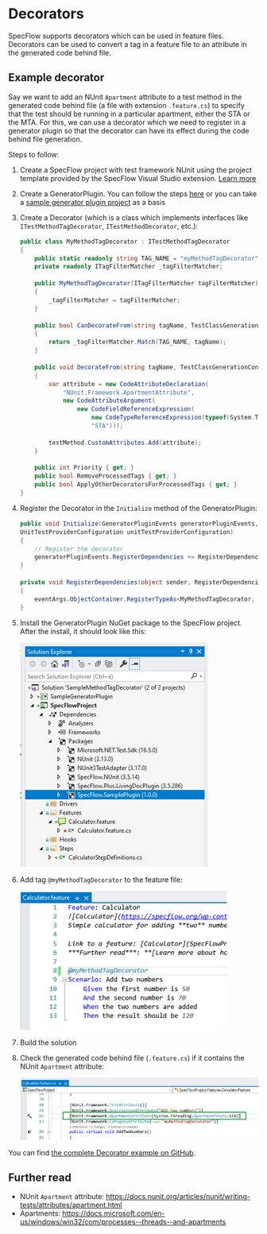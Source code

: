 # Decorators

SpecFlow supports decorators which can be used in feature files. Decorators can be used to convert a tag in a feature file to an attribute in the generated code behind file.

## Example decorator

Say we want to add an NUnit `Apartment` attribute to a test method in the generated code behind file (a file with extension `.feature.cs`) to specify that the test should be running in a particular apartment, either the STA or the MTA.
For this, we can use a decorator which we need to register in a generator plugin so that the decorator can have its effect during the code behind file generation.

Steps to follow:

1. Create a SpecFlow project with test framework NUnit using the project template provided by the SpecFlow Visual Studio extension. [Learn more](../Installation/Project-and-Item-Templates.html#visual-studio-templates)

1. Create a GeneratorPlugin. You can follow the steps [here](./Plugins.html#sample-generator-plugin) or you can take a [sample generator plugin project](https://github.com/SpecFlowOSS/SpecFlow-Examples/tree/master/Plugins/GeneratorOnlyPlugin) as a basis

1. Create a Decorator (which is a class which implements interfaces like `ITestMethodTagDecorator`, `ITestMethodDecorator`, etc.):

    ```c#
    public class MyMethodTagDecorator : ITestMethodTagDecorator
    {
        public static readonly string TAG_NAME = "myMethodTagDecorator";
        private readonly ITagFilterMatcher _tagFilterMatcher;

        public MyMethodTagDecorator(ITagFilterMatcher tagFilterMatcher)
        {
            _tagFilterMatcher = tagFilterMatcher;
        }

        public bool CanDecorateFrom(string tagName, TestClassGenerationContext generationContext, CodeMemberMethod testMethod)
        {
            return _tagFilterMatcher.Match(TAG_NAME, tagName);
        }

        public void DecorateFrom(string tagName, TestClassGenerationContext generationContext, CodeMemberMethod testMethod)
        {
            var attribute = new CodeAttributeDeclaration(
                "NUnit.Framework.ApartmentAttribute",
                new CodeAttributeArgument(
                    new CodeFieldReferenceExpression(
                        new CodeTypeReferenceExpression(typeof(System.Threading.ApartmentState)),
                        "STA")));

            testMethod.CustomAttributes.Add(attribute);
        }

        public int Priority { get; }
        public bool RemoveProcessedTags { get; }
        public bool ApplyOtherDecoratorsForProcessedTags { get; }
    }
    ```

1. Register the Decorator in the `Initialize` method of the GeneratorPlugin:

    ```c#
    public void Initialize(GeneratorPluginEvents generatorPluginEvents, GeneratorPluginParameters generatorPluginParameters,
    UnitTestProviderConfiguration unitTestProviderConfiguration)
    {
        // Register the decorator
        generatorPluginEvents.RegisterDependencies += RegisterDependencies;
    }

    private void RegisterDependencies(object sender, RegisterDependenciesEventArgs eventArgs)
    {
        eventArgs.ObjectContainer.RegisterTypeAs<MyMethodTagDecorator, ITestMethodTagDecorator>(MyMethodTagDecorator.TAG_NAME);
    }
    ```

1. Install the GeneratorPlugin NuGet package to the SpecFlow project. After the install, it should look like this:

    ![Generator plugin installed](../_static/images/generator_plugin_installed.png)

1. Add tag `@myMethodTagDecorator` to the feature file:

    ![Add decorator to feature file](../_static/images/add_decorator_tag_to_feature_file.png)

1. Build the solution

1. Check the generated code behind file (`.feature.cs`) if it contains the NUnit `Apartment` attribute:

    ![Attribute added](../_static/images/attribute_added.png)

You can find [the complete Decorator example on GitHub](https://github.com/SpecFlowOSS/SpecFlow-Examples/tree/master/Decorators/SampleMethodTagDecorator).

## Further read

- NUnit `Apartment` attribute: <https://docs.nunit.org/articles/nunit/writing-tests/attributes/apartment.html>
- Apartments: <https://docs.microsoft.com/en-us/windows/win32/com/processes--threads--and-apartments>
